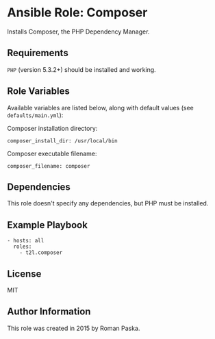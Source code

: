 # Ansible Role: Composer

Installs Composer, the PHP Dependency Manager.

## Requirements

`PHP` (version 5.3.2+) should be installed and working.

## Role Variables

Available variables are listed below, along with default values
(see `defaults/main.yml`):

Composer installation directory:

    composer_install_dir: /usr/local/bin

Composer executable filename:

    composer_filename: composer

## Dependencies

This role doesn't specify any dependencies, but PHP must be installed.

## Example Playbook

    - hosts: all
      roles:
        - t2l.composer

## License

MIT

## Author Information

This role was created in 2015 by Roman Paska.